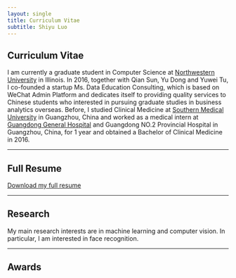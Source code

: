 ```yaml
---
layout: single
title: Curriculum Vitae
subtitle: Shiyu Luo
---
```

## Curriculum Vitae

I am currently a graduate student in Computer Science at [Northwestern University](http://www.northwestern.edu/) in Illinois. In 2016, together with Qian Sun, Yu Dong and Yuwei Tu, I co-founded a startup Ms. Data Education Consulting, which is based on WeChat Admin Platform and dedicates itself to providing quality services to Chinese students who interested in pursuing graduate studies in business analytics overseas. Before, I studied Clinical Medicine at [Southern Medical University](http://portal.smu.edu.cn/en/index.htm) in Guangzhou, China and worked as a medical intern at [Guangdong General Hospital](http://www.gdghospital.org.cn/) and Guangdong NO.2 Provincial Hospital in Guangzhou, China, for 1 year and obtained a Bachelor of Clinical Medicine in 2016. 

___
## Full Resume
[Download my full resume]("cv_version_3.1+QR.pdf")

___
## Research
My main research interests are in machine learning and computer vision. In particular, I am interested in face recognition.

---
## Awards
